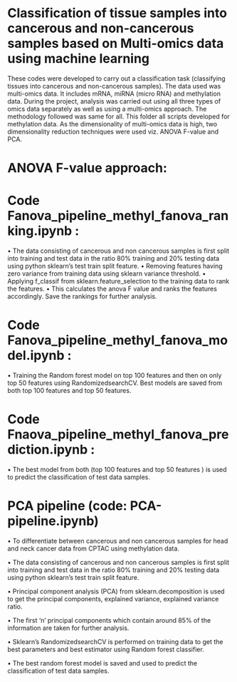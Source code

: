 # Classification of tissue samples into cancerous and non-cancerous samples based on Multi-omics data using machine learning


These codes were developed to carry out a classification task (classifying tissues into cancerous and non-cancerous samples). The data used was multi-omics data. It includes mRNA, miRNA (micro RNA) and methylation data. During the project, analysis was carried out using all three types of omics data separately as well as using a multi-omics approach. The methodology followed was same for all. This folder all scripts developed for methylation data. As the dimensionality of multi-omics data is high, two dimensionality reduction techniques were used viz. ANOVA F-value and PCA. 

# ANOVA F-value approach:

# Code Fanova_pipeline_methyl_fanova_ranking.ipynb :
• The data consisting of cancerous and non cancerous samples is first split into training and test data in the ratio 80% training and 20% testing data using python sklearn’s test train split feature.
• Removing features having zero variance from training data using sklearn variance threshold.
• Applying f_classif from sklearn.feature_selection to the training data to rank the features.
• This calculates the anova F value and ranks the features accordingly. Save the rankings for further analysis.

# Code Fanova_pipeline_methyl_fanova_model.ipynb :
• Training the Random forest model on top 100 features and then on only top 50 features using RandomizedsearchCV. Best models are saved from both top 100 features and top 50 features.

# Code Fnaova_pipeline_methyl_fanova_prediction.ipynb :
• The best model from both (top 100 features and top 50 features ) is used to predict the classification of test data samples.


# PCA pipeline (code: PCA-pipeline.ipynb)

• To differentiate between cancerous and non cancerous samples for head and neck cancer data from CPTAC using methylation data.

• The data consisting of cancerous and non cancerous samples is first split into training and test data in the ratio 80% training and 20% testing data using python sklearn’s test train split feature.

• Principal component analysis (PCA) from sklearn.decomposition is used to get the principal components, explained variance, explained variance ratio.

• The first ‘n’ principal components which contain around 85% of the information are taken for further analysis.

• Sklearn’s RandomizedsearchCV is performed on training data to get the best parameters and best estimator using Random forest classifier.

• The best random forest model is saved and used to predict the classification of test data samples.
